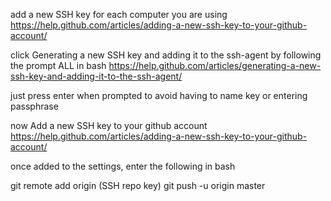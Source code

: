 add a new SSH key for each computer you are using https://help.github.com/articles/adding-a-new-ssh-key-to-your-github-account/

click Generating a new SSH key and adding it to the ssh-agent by following the prompt ALL in bash
https://help.github.com/articles/generating-a-new-ssh-key-and-adding-it-to-the-ssh-agent/

just press enter when prompted to avoid having to name key or entering passphrase

now Add a new SSH key to your github account
https://help.github.com/articles/adding-a-new-ssh-key-to-your-github-account/

once added to the settings, enter the following in bash

git remote add origin (SSH repo key)
git push -u origin master

